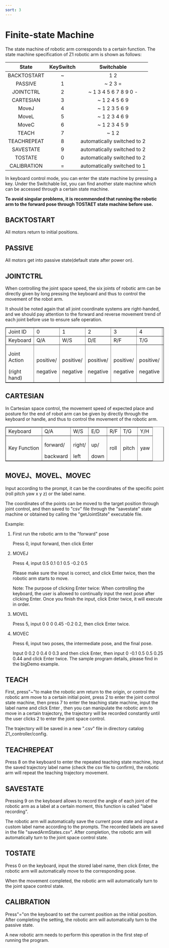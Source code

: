 ```yaml
---
sort: 3
---
```

# Finite-state Machine

The state machine of robotic arm corresponds to a certain function. The state machine specification of Z1 robotic arm is shown as follows: 

|State|KeySwitch|Switchable|
|:-:|:-:|:-:|
|BACKTOSTART|~|1 2|
|PASSIVE|1|~ 2 3 =|
|JOINTCTRL|2|~ 1 3 4 5 6 7 8 9 0 -|
|CARTESIAN|3|~ 1 2 4 5 6 9|
|MoveJ|4|~ 1 2 3 5 6 9|
|MoveL|5|~ 1 2 3 4 6 9|
|MoveC|6|~ 1 2 3 4 5 9|
|TEACH|7|~ 1 2|
|TEACHREPEAT|8|automatically switched to 2|
|SAVESTATE|9|automatically switched to 2|
|TOSTATE|0|automatically switched to 2|
|CALIBRATION|=|automatically switched to 1|

In keyboard control mode, you can enter the state machine by pressing a key. Under the Switchable list, you can find another state machine which can be accessed through a certain state machine.

**To avoid singular problems, it is recommended that running the robotic arm to the forward pose through TOSTAET state machine before use.**

## BACKTOSTART

All motors return to initial positions.

## PASSIVE

All motors get into passive state(default state after power on).

## JOINTCTRL

When controlling the joint space speed, the six joints of robotic arm can be directly given by long pressing the keyboard and thus to control the movement of the robot arm.

It should be noted again that all joint coordinate systems are right-handed, and we should pay attention to the forward and reverse movement trend of each joint before use to ensure safe operation.

<table border="1">
    <tr>
        <td>Joint ID</td>
        <td>0</td><td>1</td><td>2</td><td>3</td><td>4</td><td>5</td>
        <td>Gripper</td>
    </tr>
    <tr>
        <td>Keyboard</td>
        <td>Q/A</td><td>W/S</td><td>D/E</td><td>R/F</td><td>T/G</td><td>Y/H</td>
        <td>up/down</td>
    </tr>
    <tr>
        <td><p>Joint Action</p>(right hand)</td>
        <td><p>positive/</p>negative</td><td><p>positive/</p>negative</td>
        <td><p>positive/</p>negative</td><td><p>positive/</p>negative</td>
        <td><p>positive/</p>negative</td><td><p>positive/</p>negative</td>
        <td><p>positive/</p>negative</td>
    </tr>
</table>

## CARTESIAN

In Cartesian space control, the movement speed of expected place and posture for the end of robot arm can be given by directly through the keyboard or handle, and thus to control the movement of the robotic arm.

<table border="1">
    <tr>
        <td>Keyboard</td>
        <td>Q/A</td><td>W/S</td><td>E/D</td><td>R/F</td><td>T/G</td><td>Y/H</td>
    </tr>
    <tr>
        <td>Key Function</td>
        <td><p>forward/</p>backward</td><td><p>right/</p>left</td><td><p>up/</p>down</td>
        <td>roll</td><td>pitch</td><td>yaw</td>
    </tr>
</table>

## MOVEJ、MOVEL、MOVEC

Input according to the prompt, it can be the coordinates of the specific point (roll pitch yaw x y z) or the label name.

The coordinates of the points can be moved to the target position through joint control, and then saved to "csv" file through the "savestate" state machine or obtained by calling the "getJointState" executable file.

Example:

1. First run the robotic arm to the "forward" pose

    Press 0, input forward, then click Enter

2. MOVEJ

    Press 4, input 0.5 0.1 0.1 0.5 -0.2 0.5

    Please make sure the input is correct, and click Enter twice, then the robotic arm starts to move.

    Note: The purpose of clicking Enter twice: When controlling the keyboard, the user is allowed to continually input the next pose after clicking Enter. Once you finish the input, click Enter twice, it will execute in order.

3. MOVEL

    Press 5, input 0 0 0 0.45 -0.2 0.2, then click Enter twice.

4. MOVEC

    Press 6, input two poses, the intermediate pose, and the final pose. 

    Input 0 0.2 0 0.4 0 0.3 and then click Enter, then input 0 -0.1 0.5 0.5 0.25 0.44 and click Enter twice. The sample program details, please find in the bigDemo example.

## TEACH

First, press"~"to make the robotic arm return to the origin, or control the robotic arm move to a certain initial point, press 2 to enter the joint control state machine, then press 7 to enter the teaching state machine, input the label name and click Enter , then you can manipulate the robotic arm to move in a certain trajectory, the trajectory will be recorded constantly until the user clicks 2 to enter the joint space control.

The trajectory will be saved in a new ".csv" file in directory catalog Z1_controller/config.

## TEACHREPEAT

Press 8 on the keyboard to enter the repeated teaching state machine, input the saved trajectory label name (check the csv file to confirm), the robotic arm will repeat the teaching trajectory movement.

## SAVESTATE

Pressing 9 on the keyboard allows to record the angle of each joint of the robotic arm as a label at a certain moment, this function is called "label recording".

The robotic arm will automatically save the current pose state and input a custom label name according to the prompts. The recorded labels are saved in the file "savedArmStates.csv". After completion, the robotic arm will automatically turn to the joint space control state.

## TOSTATE

Press 0 on the keyboard, input the stored label name, then click Enter, the robotic arm will automatically move to the corresponding pose.

When the movement completed, the robotic arm will automatically turn to the joint space control state.

## CALIBRATION

Press"="on the keyboard to set the current position as the initial position. After completing the setting, the robotic arm will automatically turn to the passive state.

A new robotic arm needs to perform this operation in the first step of running the program.
